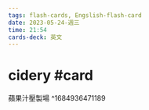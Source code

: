 ```yaml
---
tags: flash-cards, Engslish-flash-card
date: 2023-05-24-週三
time: 21:54
cards-deck: 英文
---
```


# cidery #card 
蘋果汁壓製場
^1684936471189
